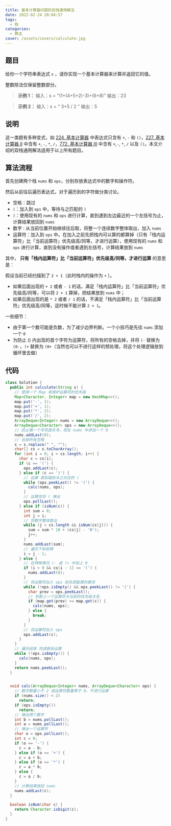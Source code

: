 ```yaml
---
title: 基本计算器问题的双栈通用解法
date: 2022-02-24 20:04:57
tags:
  - 栈
categories:
  - 算法
cover: /assets/covers/calculate.jpg
---
```


## 题目

给你一个字符串表达式 `s` ，请你实现一个基本计算器来计算并返回它的值。

整数除法仅保留整数部分。

> **示例 1：**
> 输入：s = "(1+(4+5+2)-3)+(6+8)"
> 输出：23

> **示例 2：**
> 输入：s = " 3+5 / 2 "
> 输出：5

## 说明

这一类题有多种变式，如 [224. 基本计算器](https://leetcode-cn.com/problems/basic-calculator/) 中表达式只含有 `+`, `-` 和 `()`，[227. 基本计算器 II](https://leetcode-cn.com/problems/basic-calculator-ii/) 中含有 `+`, `-`, `*`, `/`，[772. 基本计算器 III](https://leetcode-cn.com/problems/basic-calculator-iii/) 中含有 `+`,`-`, `*`, `/` 以及 `()`。本文介绍的双栈通用解法适用于以上所有题目。

## 算法流程

首先创建两个栈 `nums` 和 `ops`，分别存放表达式中的数字和操作符。

然后从前往后遍历表达式，对于遍历到的字符做分类讨论。

- 空格：跳过
- `(`：加入到 `ops` 中，等待与之匹配的 `)`
- `)`：使用现有的 `nums` 和 `ops` 进行计算，直到遇到左边最近的一个左括号为止，计算结果放回到 `nums`
- 数字 : 从当前位置开始继续往后取，将整一个连续数字整体取出，加入 `nums`
- 运算符：加入到 `ops` 中。在加入之前先把栈内可以算的都算掉（只有「栈内运算符」比「当前运算符」优先级高/同等，才进行运算），使用现有的 `nums` 和 `ops` 进行计算，直到没有操作或者遇到左括号，计算结果放到 `nums`

其中， **只有「栈内运算符」比「当前运算符」优先级高/同等，才进行运算** 的意思是：

假设当前已经扫描到了 `2 + 1`（此时栈内的操作为 `+` ）。

- 如果后面出现的 `+ 2` 或者 `- 1` 的话，满足「栈内运算符」比「当前运算符」优先级高/同等，可以将 `2 + 1` 算掉，把结果放到 `nums` 中；
- 如果后面出现的是 `* 2` 或者 `/ 1` 的话，不满足「栈内运算符」比「当前运算符」优先级高/同等，这时候不能计算 `2 + 1`。

一些细节：

- 由于第一个数可能是负数，为了减少边界判断。一个小技巧是先往 `nums` 添加一个 `0`
- 为防止 () 内出现的首个字符为运算符，将所有的空格去掉，并将 `(-` 替换为 `(0-`，`(+` 替换为 `(0+`（当然也可以不进行这样的预处理，将这个处理逻辑放到循环里去做）

## 代码

```java
class Solution {
  public int calculate(String s) {
    // 使用一个 Map 来维护运算符的优先级
    Map<Character, Integer> map = new HashMap<>();
    map.put('-', 1);
    map.put('+', 1);
    map.put('*', 2);
    map.put('/', 2);
    ArrayDeque<Integer> nums = new ArrayDeque<>();
    ArrayDeque<Character> ops = new ArrayDeque<>();
    // 防止第一个字符是负号，现在 nums 中添加一个 0
    nums.addLast(0);
    // 去掉所有空格
    s = s.replace(" ", "");
    char[] cs = s.toCharArray();
    for (int i = 0; i < cs.length; i++) {
      char c = cs[i];
      if (c == '(') {
        ops.addLast(c);
      } else if (c == ')') {
        // 运算 直到碰到与之对应的 (
        while (ops.peekLast() != '(') {
          calc(nums, ops);
        }
        // 运算完将 ( 弹出
        ops.pollLast();
      } else if (isNum(c)) {
        int sum = 0;
        int j = i;
        // 将数字整体取出
        while (j < cs.length && isNum(cs[j])) {
          sum = sum * 10 + (cs[j] - '0');
          j++;
        }
        nums.addLast(sum);
        // 遍历下标前移
        i = j - 1;
      } else {
        // 在特殊情况 (- 或 (+ 中加上 0
        if (i > 0 && cs[i - 1] == '(') {
          nums.addLast(0);
        }
        // 将运算符加入 ops 前先把能算的算完
        while (!ops.isEmpty() && ops.peekLast() != '(') {
          char prev = ops.peekLast();
          // 判断上一个运算符与当前的优先级关系
          if (map.get(prev) >= map.get(c)) {
            calc(nums, ops);
          } else {
            break;
          }
        }
        // 将运算符加入 ops
        ops.addLast(c);
      }
    }
    // 遍历结束 完成剩余运算
    while (!ops.isEmpty()) {
      calc(nums, ops);
    }
    return nums.peekLast();
  }


  void calc(ArrayDeque<Integer> nums, ArrayDeque<Character> ops) {
    // 数字数量小于 2 或运算符数量等于 0，不进行运算
    if (nums.size() < 2)
      return;
    if (ops.isEmpty())
      return;
    // 弹出两个数字
    int b = nums.pollLast();
    int a = nums.pollLast();
    // 弹出一个运算符
    char o = ops.pollLast();
    int c = 0;
    if (o == '-') {
      c = a - b;
    } else if (o == '+') {
      c = a + b;
    } else if (o == '*') {
      c = a * b;
    } else {
      c = a / b;
    }
    // 计算结果放回 nums
    nums.addLast(c);
  }

  boolean isNum(char c) {
    return Character.isDigit(c);
  }
}
```
